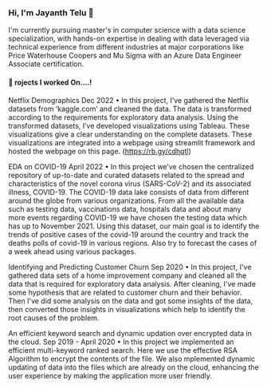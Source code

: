 ### Hi, I'm Jayanth Telu 👋
I'm currently pursuing master's in computer science with a data science specialization, with hands-on expertise in dealing with data leveraged via technical experience from different industries at major corporations like Price Waterhouse Coopers and Mu Sigma with an Azure Data Engineer Associate certification.

#### 🔭 rojects I worked On....! 
Netflix Demographics                                                                                                                                           Dec 2022
• In this project, I’ve gathered the Netflix datasets from ‘kaggle.com’ and cleaned the data. The data is transformed according to the requirements for exploratory data analysis. Using the transformed datasets, I’ve developed visualizations using Tableau. These visualizations give a clear understanding on the complete datasets. These visualizations are integrated into a webpage using streamlit framework and hosted the webpage on this page. (https://rb.gy/cdhqtl)

EDA on COVID-19                                                                                                                                              April 2022
• In this project we’ve chosen the centralized repository of up-to-date and curated datasets related to the spread and characteristics of the novel corona virus (SARS-CoV-2) and its associated illness, COVID-19. The COVID-19 data lake consists of data from different around the globe from various organizations. From all the available data such as testing data, vaccinations data, hospitals data and about many more events regarding COVID-19 we have chosen the testing data which has up to November 2021. Using this dataset, our main goal is to identify the trends of positive cases of the covid-19 around the country and track the deaths polls of covid-19 in various regions. Also try to forecast the cases of a week ahead using various packages.

Identifying and Predicting Customer Churn                                                                                                                     Sep 2020
• In this project, I've gathered data sets of a home improvement company and cleaned all the data that is required for exploratory data analysis. After cleaning, I've made some hypothesis that are related to customer churn and their behavior. Then I've did some analysis on the data and got some insights of the data, then converted those insights in visualizations which help to identify the root causes of the problem.

An efficient keyword search and dynamic updation over encrypted data in the cloud.                                                                Sep 2019 - April 2020
• In this project we implemented an efficient multi-keyword ranked search. Here we use the effective RSA Algorithm to encrypt the contents of the file. We also mplemented dynamic updating of data into the files which are already on the cloud, enhancing the user experience by making the application more user friendly.
<!--
**jayanthtelu/jayanthtelu** is a ✨ _special_ ✨ repository because its `README.md` (this file) appears on your GitHub profile.

Here are some ideas to get you started:

- 🔭 I’m currently working on ...
- 🌱 I’m currently learning ...
- 👯 I’m looking to collaborate on ...
- 🤔 I’m looking for help with ...
- 💬 Ask me about ...
- 📫 How to reach me: ...
- 😄 Pronouns: ...
- ⚡ Fun fact: ...
-->
